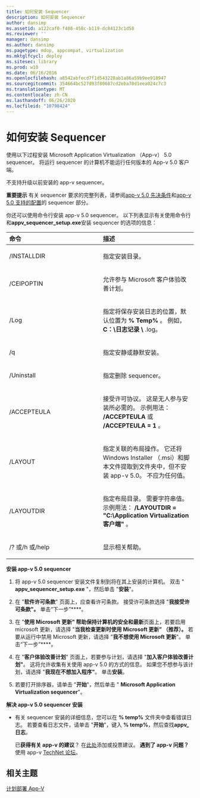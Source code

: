 ```yaml
---
title: 如何安装 Sequencer
description: 如何安装 Sequencer
author: dansimp
ms.assetid: a122caf0-f408-458c-b119-dc84123c1d58
ms.reviewer: ''
manager: dansimp
ms.author: dansimp
ms.pagetype: mdop, appcompat, virtualization
ms.mktglfcycl: deploy
ms.sitesec: library
ms.prod: w10
ms.date: 06/16/2016
ms.openlocfilehash: a8542abfecd7f1d543228ab1a86a59b9ee918947
ms.sourcegitcommit: 354664bc527d93f80687cd2eba70d1eea024c7c3
ms.translationtype: MT
ms.contentlocale: zh-CN
ms.lasthandoff: 06/26/2020
ms.locfileid: "10798424"
---
```

# 如何安装 Sequencer


使用以下过程安装 Microsoft Application Virtualization （App-v） 5.0 sequencer。 将运行 sequencer 的计算机不能运行任何版本的 App-v 5.0 客户端。

不支持升级以前安装的 app-v sequencer。

**重要提示** 有关 sequencer 要求的完整列表，请参阅[app-v 5.0 先决条件](app-v-50-prerequisites.md)和[app-v 5.0 支持的配置](app-v-50-supported-configurations.md)的 sequencer 部分。

 

你还可以使用命令行安装 app-v 5.0 sequencer。 以下列表显示有关使用命令行和**appv\_sequencer\_setup.exe**安装 sequencer 的选项的信息：

<table>
<colgroup>
<col width="50%" />
<col width="50%" />
</colgroup>
<thead>
<tr class="header">
<th align="left">命令</th>
<th align="left">描述</th>
</tr>
</thead>
<tbody>
<tr class="odd">
<td align="left"><p>/INSTALLDIR</p></td>
<td align="left"><p>指定安装目录。</p></td>
</tr>
<tr class="even">
<td align="left"><p>/CEIPOPTIN</p></td>
<td align="left"><p>允许参与 Microsoft 客户体验改善计划。</p></td>
</tr>
<tr class="odd">
<td align="left"><p>/Log</p></td>
<td align="left"><p>指定将保存安装日志的位置，默认位置为 <strong> % Temp% </strong> 。 例如， <strong> C：\日志记录 \ </strong> .log。</p></td>
</tr>
<tr class="even">
<td align="left"><p>/q</p></td>
<td align="left"><p>指定安静或静默安装。</p></td>
</tr>
<tr class="odd">
<td align="left"><p>/Uninstall</p></td>
<td align="left"><p>指定删除 sequencer。</p></td>
</tr>
<tr class="even">
<td align="left"><p>/ACCEPTEULA</p></td>
<td align="left"><p>接受许可协议。 这是无人参与安装所必需的。 示例用法： <strong> /ACCEPTEULA </strong> 或 <strong> /ACCEPTEULA = 1 </strong> 。</p></td>
</tr>
<tr class="odd">
<td align="left"><p>/LAYOUT</p></td>
<td align="left"><p>指定关联的布局操作。 它还将 Windows Installer （.msi）和脚本文件提取到文件夹中，但不安装 app-v 5.0。 不应为任何值。</p></td>
</tr>
<tr class="even">
<td align="left"><p>/LAYOUTDIR</p></td>
<td align="left"><p>指定布局目录。 需要字符串值。 示例用法： <strong> /LAYOUTDIR = "C:\Application Virtualization 客户端" </strong> 。</p></td>
</tr>
<tr class="odd">
<td align="left"><p>/? 或/h 或/help</p></td>
<td align="left"><p>显示相关帮助。</p></td>
</tr>
</tbody>
</table>

 

**安装 app-v 5.0 sequencer**

1.  将 app-v 5.0 sequencer 安装文件复制到将在其上安装的计算机。 双击 " **appv\_sequencer\_setup.exe** "，然后单击 "**安装**"。

2.  在 "**软件许可条款**" 页面上，应查看许可条款。 接受许可条款选择 "**我接受许可条款"。** 单击“下一步”****。

3.  在 "**使用 Microsoft 更新" 帮助保持计算机的安全和最新**页面上，若要启用 microsoft 更新，请选择 "**当我检查更新时使用 Microsoft 更新" （推荐）。** 若要从运行中禁用 Microsoft 更新，请选择 "**我不想使用 Microsoft 更新**"。 单击“下一步”****。

4.  在 "**客户体验改善计划**" 页面上，若要参与计划，请选择 "**加入客户体验改善计划"**。 这将允许收集有关使用 app-v 5.0 的方式的信息。 如果您不想参与该计划，请选择 "**我现在不想加入程序"**。 单击**安装**。

5.  若要打开排序器，请单击 "**开始**"，然后单击 " **Microsoft Application Virtualization sequencer**"。

**解决 app-v 5.0 sequencer 安装**

-   有关 sequencer 安装的详细信息，您可以在 **% temp%** 文件夹中查看错误日志。 若要查看日志文件，请单击 "**开始**"，键入 **% temp%**，然后查找**appv\_ 日志**。

    已**获得有关 app-v 的建议**？ 在[此处](http://appv.uservoice.com/forums/280448-microsoft-application-virtualization)添加或投票建议。 **遇到了 app-v 问题？** 使用 app-v [TechNet 论坛](https://social.technet.microsoft.com/Forums/home?forum=mdopappv)。

## 相关主题


[计划部署 App-V](planning-to-deploy-app-v.md)

 

 





